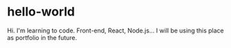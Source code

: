 # hello-world
Hi. I'm learning to code. Front-end, React, Node.js... I will be using this place as portfolio in the future. 
